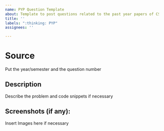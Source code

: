 ```yaml
---
name: PYP Question Template
about: Template to post questions related to the past year papers of CS2030
title: ''
labels: ":thinking: PYP"
assignees: ''

---
```


# Source
Put the year/semester and the question number

## Description 
Describe the problem and code snippets if necessary 

## Screenshots (if any): 
Insert Images here if necessary

